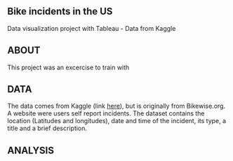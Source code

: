 ## Bike incidents in the US
Data visualization project with Tableau - Data from Kaggle

## ABOUT
This project was an excercise to train with

## DATA
The data comes from Kaggle (link [here](https://www.kaggle.com/supratimhaldar/bikewiseorg-incident-and-location-data)), but is originally from Bikewise.org.
A website were users self report incidents. The dataset contains the location (Latitudes and longitudes), date and time of the incident, its type, a title and a brief description. 

## ANALYSIS
